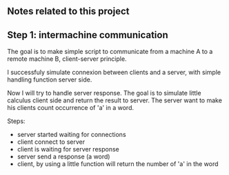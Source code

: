 ## Notes related to this project

## Step 1: intermachine communication
The goal is to make simple script to communicate from a machine A to a remote machine B, client-server principle.

I successfuly simulate connexion between clients and a server, with simple handling function server side.

Now I will try to handle server response.
The goal is to simulate little calculus client side and return the result to server.
The server want to make his clients count occurrence of 'a' in a word.

Steps:
  - server started waiting for connections
  - client connect to server
  - client is waiting for server response
  - server send a response (a word)
  - client, by using a little function will return the number of 'a' in the word

